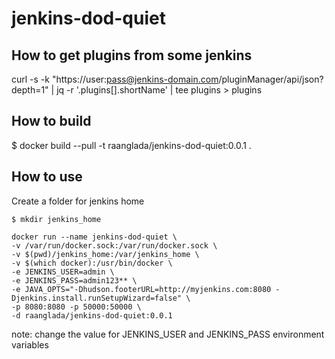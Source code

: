 # jenkins-dod-quiet

## How to get plugins from some jenkins

curl -s -k "https://user:pass@jenkins-domain.com/pluginManager/api/json?depth=1"  | jq -r '.plugins[].shortName' | tee plugins > plugins

## How to build

$ docker build --pull -t raanglada/jenkins-dod-quiet:0.0.1 .

## How to use

Create a folder for jenkins home 
```
$ mkdir jenkins_home
```

```
docker run --name jenkins-dod-quiet \
-v /var/run/docker.sock:/var/run/docker.sock \
-v $(pwd)/jenkins_home:/var/jenkins_home \
-v $(which docker):/usr/bin/docker \
-e JENKINS_USER=admin \
-e JENKINS_PASS=admin123** \
-e JAVA_OPTS="-Dhudson.footerURL=http://myjenkins.com:8080 -Djenkins.install.runSetupWizard=false" \
-p 8080:8080 -p 50000:50000 \
-d raanglada/jenkins-dod-quiet:0.0.1
```

note: change the value for JENKINS_USER and JENKINS_PASS environment variables

